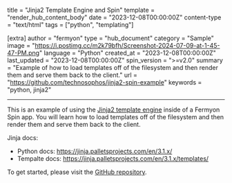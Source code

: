 title = "Jinja2 Template Engine and Spin"
template = "render_hub_content_body"
date = "2023-12-08T00:00:00Z"
content-type = "text/html"
tags = ["python", "templating"]

[extra]
author = "fermyon"
type = "hub_document"
category = "Sample"
image = "https://i.postimg.cc/m2k79bfh/Screenshot-2024-07-09-at-1-45-47-PM.png"
language = "Python"
created_at = "2023-12-08T00:00:00Z"
last_updated = "2023-12-08T00:00:00Z"
spin_version = ">=v2.0"
summary =  "Example of how to load templates off of the filesystem and then render them and serve them back to the client."
url = "https://github.com/technosophos/jinja2-spin-example"
keywords = "python, jinja2"

---

This is an example of using the [Jinja2 template engine](https://jinja.palletsprojects.com/en/3.1.x/) inside of a Fermyon Spin app. You will learn how to load templates off of the filesystem and then render them and serve them back to the client.

Jinja docs:
* Python docs: https://jinja.palletsprojects.com/en/3.1.x/
* Tempalte docs: https://jinja.palletsprojects.com/en/3.1.x/templates/

To get started, please visit the [GitHub repository](https://github.com/technosophos/jinja2-spin-example). 
